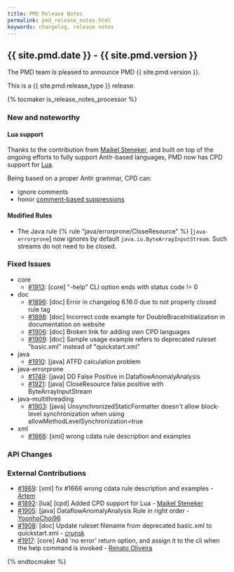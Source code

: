 ```yaml
---
title: PMD Release Notes
permalink: pmd_release_notes.html
keywords: changelog, release notes
---
```


## {{ site.pmd.date }} - {{ site.pmd.version }}

The PMD team is pleased to announce PMD {{ site.pmd.version }}.

This is a {{ site.pmd.release_type }} release.

{% tocmaker is_release_notes_processor %}

### New and noteworthy

#### Lua support

Thanks to the contribution from [Maikel Steneker](https://github.com/maikelsteneker), and built on top of the ongoing efforts to fully support Antlr-based languages,
PMD now has CPD support for [Lua](https://www.lua.org/).

Being based on a proper Antlr grammar, CPD can:
*   ignore comments
*   honor [comment-based suppressions](pmd_userdocs_cpd.html#suppression)

#### Modified Rules

*   The Java rule {% rule "java/errorprone/CloseResource" %} [`java-errorprone`] now ignores by default
    `java.io.ByteArrayInputStream`. Such streams do not need to be closed.

### Fixed Issues

*   core
    *   [#1913](https://github.com/pmd/pmd/issues/1913): \[core] "-help" CLI option ends with status code != 0
*   doc
    *   [#1896](https://github.com/pmd/pmd/issues/1896): \[doc] Error in changelog 6.16.0 due to not properly closed rule tag
    *   [#1898](https://github.com/pmd/pmd/issues/1898): \[doc] Incorrect code example for DoubleBraceInitialization in documentation on website
    *   [#1906](https://github.com/pmd/pmd/issues/1906): \[doc] Broken link for adding own CPD languages
    *   [#1909](https://github.com/pmd/pmd/issues/1909): \[doc] Sample usage example refers to deprecated ruleset "basic.xml" instead of "quickstart.xml"
*   java
    *   [#1910](https://github.com/pmd/pmd/issues/1910): \[java] ATFD calculation problem
*   java-errorprone
    *   [#1749](https://github.com/pmd/pmd/issues/1749): \[java] DD False Positive in DataflowAnomalyAnalysis
    *   [#1921](https://github.com/pmd/pmd/issues/1921): \[java] CloseResource false positive with ByteArrayInputStream
*   java-multithreading
    *   [#1903](https://github.com/pmd/pmd/issues/1903): \[java] UnsynchronizedStaticFormatter doesn't allow block-level synchronization when using allowMethodLevelSynchronization=true
*   xml
    *   [#1666](https://github.com/pmd/pmd/issues/1666): \[xml] wrong cdata rule description and examples

### API Changes

### External Contributions

*   [#1869](https://github.com/pmd/pmd/pull/1869): \[xml] fix #1666 wrong cdata rule description and examples - [Artem](https://github.com/KroArtem)
*   [#1892](https://github.com/pmd/pmd/pull/1892): \[lua] \[cpd] Added CPD support for Lua - [Maikel Steneker](https://github.com/maikelsteneker)
*   [#1905](https://github.com/pmd/pmd/pull/1905): \[java] DataflowAnomalyAnalysis Rule in right order - [YoonhoChoi96](https://github.com/YoonhoChoi96)
*   [#1908](https://github.com/pmd/pmd/pull/1908): \[doc] Update ruleset filename from deprecated basic.xml to quickstart.xml - [crunsk](https://github.com/crunsk)
*   [#1917](https://github.com/pmd/pmd/pull/1917): \[core] Add 'no error' return option, and assign it to the cli when the help command is invoked - [Renato Oliveira](https://github.com/renatoliveira)

{% endtocmaker %}

